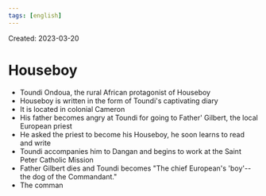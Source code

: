 ```yaml
---
tags: [english] 
---
```

Created: 2023-03-20

# Houseboy
- Toundi Ondoua, the rural African protagonist of Houseboy
- Houseboy is written in the form of Toundi's captivating diary
- It is located in colonial Cameron
- His father becomes angry at Toundi for going to Father' Gilbert, the local European priest
- He asked the priest to become his Houseboy, he soon learns to read and write
- Toundi accompanies him to Dangan and begins to work at the Saint Peter Catholic Mission
- Father Gilbert dies and Toundi becomes "The chief European's 'boy'-- the dog of the Commandant."
- The comman